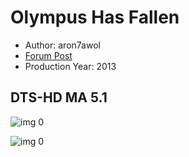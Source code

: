 # Olympus Has Fallen

* Author: aron7awol
* [Forum Post](https://www.avsforum.com/threads/bass-eq-for-filtered-movies.2995212/post-57421646)
* Production Year: 2013

## DTS-HD MA 5.1

![img 0](https://i.imgur.com/0LaW6UL.jpg)

![img 0](https://i.imgur.com/luyzcU5.jpg)

